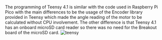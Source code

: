 The programming of Teensy 4.1 is similar with the code used in Raspberry Pi Pico with the main differences to be the usage of the Encoder library provided in Teensy which made the angle reading of the motor to be 
calculated without CPU involvement. The other difference is that Teensy 4.1 has an onboard microSD card reader so there was no need for the Breakout board of the microSD card.
![teensy](https://github.com/TheodoraLet/PID_Controller_Project/assets/145222991/1bdaa079-4cb4-492e-b26d-d7405e6cc968)
